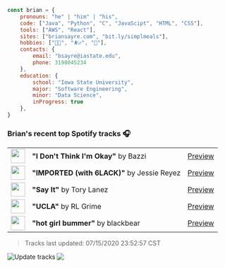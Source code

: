 ```javascript
const brian = {
    pronouns: "he" | "him" | "his",
    code: ["Java", "Python", "C", "JavaScipt", "HTML", "CSS"],
    tools: ["AWS", "React"],
    sites: ["briansayre.com", "bit.ly/simplmeals"],
    hobbies: ["👨‍💻", "⛹️‍♂️", "🍳"],
    contacts: {
        email: "bsayre@iastate.edu",
        phone: 3198045234
    },
    education: {
        school: "Iowa State University",
        major: "Software Engineering",
        minor: "Data Science",
        inProgress: true
    },
}
```

### Brian's recent top Spotify tracks 🎧
<table>
<!-- top_tracks starts -->
    <tr>
        <td> <img height="32px" src="https://i.scdn.co/image/ab67616d000048516bbd6589349e2bab2ce3f38b"> </td>
        <td> <b>"I Don't Think I'm Okay"</b> by Bazzi</td>
        <td> <a href="https://p.scdn.co/mp3-preview/a1cef8de9c2cfb52ca9ecde857b8e7b3581b701e?cid=856b16ed1b17433b9b4ee14b5a0c5a87" target="_blank" > Preview </a> </td>
    </tr>
    <tr>
        <td> <img height="32px" src="https://i.scdn.co/image/ab67616d000048518e59b60132f8d99895ab4803"> </td>
        <td> <b>"IMPORTED (with 6LACK)"</b> by Jessie Reyez</td>
        <td> <a href="https://p.scdn.co/mp3-preview/8b481ccf456d7c8781e0a54d6467fc8529653b04?cid=856b16ed1b17433b9b4ee14b5a0c5a87" target="_blank" > Preview </a> </td>
    </tr>
    <tr>
        <td> <img height="32px" src="https://i.scdn.co/image/ab67616d000048519f7ce2227875fd3d645fb5d6"> </td>
        <td> <b>"Say It"</b> by Tory Lanez</td>
        <td> <a href="https://p.scdn.co/mp3-preview/edddbd0c29ef46a6a783a8d1ef8949faae44a95a?cid=856b16ed1b17433b9b4ee14b5a0c5a87" target="_blank" > Preview </a> </td>
    </tr>
    <tr>
        <td> <img height="32px" src="https://i.scdn.co/image/ab67616d00004851eded2e9bae0cba9092424797"> </td>
        <td> <b>"UCLA"</b> by RL Grime</td>
        <td> <a href="https://p.scdn.co/mp3-preview/13ad5e1913839d962a58a7afa8f5f520357c3d5a?cid=856b16ed1b17433b9b4ee14b5a0c5a87" target="_blank" > Preview </a> </td>
    </tr>
    <tr>
        <td> <img height="32px" src="https://i.scdn.co/image/ab67616d0000485195e845fcceb1625ff6178411"> </td>
        <td> <b>"hot girl bummer"</b> by blackbear</td>
        <td> <a href="https://p.scdn.co/mp3-preview/aa9a85eb78963b88b44000bd02cb898073fff697?cid=856b16ed1b17433b9b4ee14b5a0c5a87" target="_blank" > Preview </a> </td>
    </tr>
<!-- top_tracks ends -->
</table>

<!-- last_updated starts -->
> Tracks last updated: 07/15/2020 23:52:57 CST
<!-- last_updated ends -->

<a href="https://github.com/briansayre/briansayre/actions?query=workflow%3A%22Build+README%22"><img src="https://github.com/briansayre/briansayre/workflows/Build%20README/badge.svg" align="left" alt="Update tracks"></a>

![](https://visitor-badge.glitch.me/badge?page_id=briansayre.briansayre)
